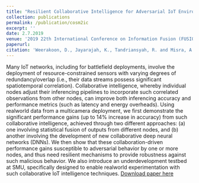 ```yaml
---
title: "Resilient Collaborative Intelligence for Adversarial IoT Environments"
collection: publications
permalink: /publication/cosm2ic
excerpt: ''
date: 2.7.2019
venue: '2019 22th International Conference on Information Fusion (FUSION)'
paperurl: 
citation: 'Weerakoon, D., Jayarajah, K., Tandriansyah, R. and Misra, A., 2019, July. Resilient Collaborative Intelligence for Adversarial IoT Environments. In 2019 22th International Conference on Information Fusion (FUSION) (pp. 1-8). IEEE'
---
```

Many IoT networks, including for battlefield deployments, involve the deployment of resource-constrained sensors with varying degrees of redundancy/overlap (i.e., their data streams possess significant spatiotemporal correlation). Collaborative intelligence, whereby individual nodes adjust their inferencing pipelines to incorporate such correlated observations from other nodes, can improve both inferencing accuracy and performance metrics (such as latency and energy overheads). Using realworld data from a multicamera deployment, we first demonstrate the significant performance gains (up to 14% increase in accuracy) from such collaborative intelligence, achieved through two different approaches: (a) one involving statistical
fusion of outputs from different nodes, and (b) another involving the development of new collaborative deep neural networks (DNNs). We then show that these collaboration-driven performance gains susceptible to adversarial behavior by one or more nodes, and thus need resilient mechanisms to provide robustness
against such malicious behavior. We also introduce an underdevelopment testbed at SMU, specifically designed to enable realworld experimentation with such collaborative IoT intelligence techniques.
[Download paper here](https://ink.library.smu.edu.sg/cgi/viewcontent.cgi?article=5432&context=sis_research)

<!-- Recommended citation: Weerakoon, D., Subbaraju, V., Tran, T. and Misra, A., 2022. Cosm2ic: Optimizing real-time multi-modal instruction comprehension. IEEE Robotics and Automation Letters, 7(4), pp.10697-10704. -->